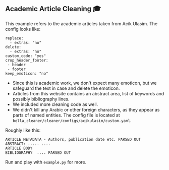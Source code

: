 ## Academic Article Cleaning :mortar_board:

This example refers to the academic articles taken from Acik Ulasim. The config looks like:


```
replace:
  - extras: "no"
delete:
  - extras: "no"
custom_code: "yes"
crop_header_footer:
 - header
 - footer
keep_emoticon: "no"
```

* Since this is academic work, we don't expect many emoticon, but we safeguard the text in case and delete the emoticon.
* Articles from this website contains an abstract area, list of keywords and possibly bibliography lines.
* We included more cleaning code as well.
* We didn't kill any Arabic or other foreign characters, as they appear as parts of named entities.
The config file is located at `bella_cleaner/cleaner/configs/acikulasim/custom.yaml`. 

Roughly like this:


```
ARTICLE METADATA - Authors, publication date etc. PARSED OUT
ABSTRACT: ..... ....
ARTICLE BODY
BIBLIOGRAPHY  .... PARSED OUT

```

Run and play with `example.py` for more.
